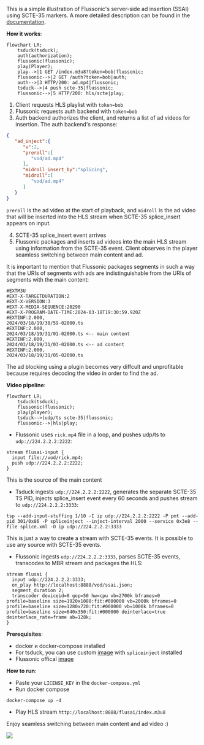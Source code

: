 This is a simple illustration of Flussonic's server-side ad insertion (SSAI) using SCTE-35 markers. A more detailed description can be found in the [documentation](https://flussonic.com/doc/iptv-ads-technologies/).

**How it works**:
```mermaid
flowchart LR;
    tsduck(tsduck);
    auth(authorization);
    flussonic(flussonic);
    play(Player);
    play-->|1 GET /index.m3u8?token=bob|flussonic;
    flussonic-->|2 GET /auth?token=bob|auth;
    auth-->|3 HTTP/200: ad.mp4|flussonic;
    tsduck-->|4 push scte-35|flussonic;
    flussonic-->|5 HTTP/200: hls/scte|play;
```

1. Сlient requests HLS playlist with `token=bob`
2. Flussonic requests auth backend with `token=bob`
3. Auth backend authorizes the client, and returns a list of ad videos for insertion. The auth backend's response:
```json
{
   "ad_inject":{
      "v":2,
      "preroll":[
         "vod/ad.mp4"
      ],
      "midroll_insert_by":"splicing",
      "midroll":[
         "vod/ad.mp4"
      ]
   }
}
```
`preroll` is the ad video at the start of playback, and `midroll` is the ad video that will be inserted into the HLS stream when SCTE-35 splice_insert appears on input.

4. SCTE-35 splice_insert event arrives
5. Flussonic packages and inserts ad videos into the main HLS stream using information from the SCTE-35 event. Сlient observes in the player seamless switching between main content and ad.

It is important to mention that Flussonic packages segments in such a way that the URIs of segments with ads are indistinguishable from the URIs of segments with the main content:
```
#EXTM3U
#EXT-X-TARGETDURATION:2
#EXT-X-VERSION:3
#EXT-X-MEDIA-SEQUENCE:20290
#EXT-X-PROGRAM-DATE-TIME:2024-03-18T19:30:59.920Z
#EXTINF:2.000,
2024/03/18/19/30/59-02000.ts
#EXTINF:2.000,
2024/03/18/19/31/01-02000.ts <-- main content
#EXTINF:2.000,
2024/03/18/19/31/03-02000.ts <-- ad content
#EXTINF:2.000,
2024/03/18/19/31/05-02000.ts
```
The ad blocking using a plugin becomes very diffcult and unprofitable because requires decoding the video in order to find the ad.


**Video pipeline**:
```mermaid
flowchart LR;
    tsduck(tsduck);
    flussonic(flussonic);
    play(player);
    tsduck-->|udp/ts scte-35|flussonic;
    flussonic-->|hls|play;
```

* Flussonic uses `rick.mp4` file in a loop, and pushes udp/ts to `udp://224.2.2.2:2222`:
```
stream flusai-input {
  input file://vod/rick.mp4;
  push udp://224.2.2.2:2222;
}
```
This is the source of the main content
* Tsduck ingests `udp://224.2.2.2:2222`, generates the separate SCTE-35 TS PID, injects splice_insert event every 60 seconds and pushes stream to `udp://224.2.2.2:3333`:
```
tsp --add-input-stuffing 1/10 -I ip udp://224.2.2.2:2222 -P pmt --add-pid 301/0x86 -P spliceinject --inject-interval 2000 --service 0x3e8 --file splice.xml -O ip udp://224.2.2.2:3333
```
This is just a way to create a stream with SCTE-35 events. It is possible to use any source with SCTE-35 events.
* Flussonic ingests `udp://224.2.2.2:3333`, parses SCTE-35 events, transcodes to MBR stream and packages the HLS:
```
stream flusai {
  input udp://224.2.2.2:3333;
  on_play http://localhost:8888/vod/ssai.json;
  segment_duration 2;
  transcoder deviceid=0 gop=50 hw=cpu vb=2700k bframes=0 profile=baseline size=1920x1080:fit:#000000 vb=2000k bframes=0 profile=baseline size=1280x720:fit:#000000 vb=1000k bframes=0 profile=baseline size=640x350:fit:#000000 deinterlace=true deinterlace_rate=frame ab=128k;
}
```

**Prerequisites**:
* docker и docker-compose installed
* For tsduck, you can use custom [image](https://hub.docker.com/repository/docker/makaroshkj/ssai-duck/general) with `spliceinject` installed
* Flussonic offical [image](https://hub.docker.com/r/flussonic/flussonic)

**How to run**:
* Paste your `LICENSE_KEY` in the `docker-compose.yml`
* Run docker compose
```
docker-compose up -d
```
* Play HLS stream `http://localhost:8888/flusai/index.m3u8`

Enjoy seamless switching between main content and ad video :)

![](https://media.giphy.com/media/v1.Y2lkPTc5MGI3NjExOXpvaXI2cnR3eDFxbGVpYjkzbXZ6Z3FtMDN4anY5Z3AwYmo3ZnVobSZlcD12MV9pbnRlcm5hbF9naWZfYnlfaWQmY3Q9Zw/lk3VqsNgnAAoyXFPw8/giphy-downsized-large.gif)
